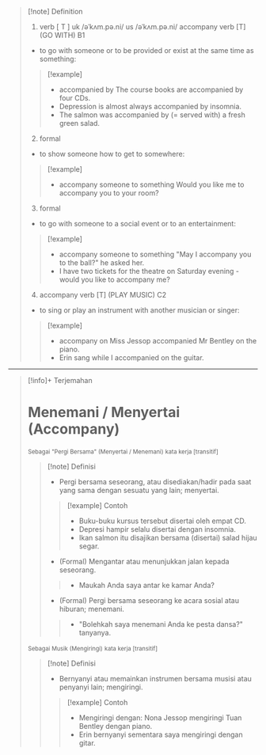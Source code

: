 >[!note] Definition
>1. verb [ T ]
>   uk  /əˈkʌm.pə.ni/ us  /əˈkʌm.pə.ni/
>   accompany verb [T] (GO WITH)
>   B1 
>   - to go with someone or to be provided or exist at the same time as something:
> > [!example] 
> > - accompanied by The course books are accompanied by four CDs.
> > - Depression is almost always accompanied by insomnia.
> > - The salmon was accompanied by (= served with) a fresh green salad.
>2. formal
>-  to show someone how to get to somewhere:
> > [!example] 
> > - accompany someone to something Would you like me to accompany you to your room?
> 3. formal
>-  to go with someone to a social event or to an entertainment:
> > [!example] 
> > - accompany someone to something "May I accompany you to the ball?" he asked her.
> > - I have two tickets for the theatre on Saturday evening - would you like to accompany me?
>4. accompany verb [T] (PLAY MUSIC)
>C2
>-  to sing or play an instrument with another musician or singer:
> > [!example] 
> > - accompany on Miss Jessop accompanied Mr Bentley on the piano.
> > - Erin sang while I accompanied on the guitar.

---

>[!info]+ Terjemahan
> # Menemani / Menyertai (Accompany)
><small>Sebagai "Pergi Bersama" (Menyertai / Menemani)</small>
><small>kata kerja [transitif]</small>
> > [!note] Definisi
> > - Pergi bersama seseorang, atau disediakan/hadir pada saat yang sama dengan sesuatu yang lain; menyertai.
> > > [!example] Contoh
> > > - Buku-buku kursus tersebut disertai oleh empat CD.
> > > - Depresi hampir selalu disertai dengan insomnia.
> > > - Ikan salmon itu disajikan bersama (disertai) salad hijau segar.
> > - (Formal) Mengantar atau menunjukkan jalan kepada seseorang.
> > > - Maukah Anda saya antar ke kamar Anda?
> > - (Formal) Pergi bersama seseorang ke acara sosial atau hiburan; menemani.
> > > - "Bolehkah saya menemani Anda ke pesta dansa?" tanyanya.
>
>
><small>Sebagai Musik (Mengiringi)</small>
><small>kata kerja [transitif]</small>
> > [!note] Definisi
> > - Bernyanyi atau memainkan instrumen bersama musisi atau penyanyi lain; mengiringi.
> > > [!example] Contoh
> > > - Mengiringi dengan: Nona Jessop mengiringi Tuan Bentley dengan piano.
> > > - Erin bernyanyi sementara saya mengiringi dengan gitar.